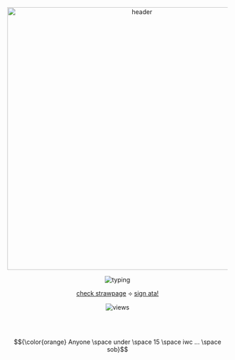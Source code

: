 <div align="center">
  <img src="https://i.imgur.com/2m6iwnP.png" width="600" alt="header"/>

  <img 
    src="https://readme-typing-svg.herokuapp.com?font=Times+New+Roman&size=20&duration=2000&pause=800&color=C75606&center=true&vCenter=true&width=700&lines=Usually+in+class+so+w2i...;c*h+always+encouraged!;int+anytime...+ok...?;check+my+strawpage+too!)" 
    alt="typing"
  />


  <a href="https://calendular.straw.page/">check strawpage</a>
  ⟢
  <a href="https://calindean.atabook.org/">sign ata!</a>


  <img src="https://komarev.com/ghpvc/?username=pllayer-132&color=c75606&style=flat-square&label=PLAYERS-STABBED&base=50&abbreviated=true" alt="views"/>
  
<br/><br/>

$${\color{orange} Anyone \space under \space 15 \space iwc ... \space sob}$$	

 

</div>





  

<!--
**pllayer-132/pllayer-132** is a ✨ _special_ ✨ repository because its `README.md` (this file) appears on your GitHub profile.

Here are some ideas to get you started:

- 🔭 I’m currently working on ...
- 🌱 I’m currently learning ...
- 👯 I’m looking to collaborate on ...
- 🤔 I’m looking for help with ...
- 💬 Ask me about ...
- 📫 How to reach me: ...
- 😄 Pronouns: ...
- ⚡ Fun fact: ...
-->
